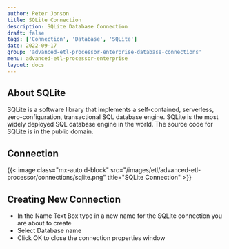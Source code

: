 ```yaml
---
author: Peter Jonson
title: SQLite Connection
description: SQLite Database Connection
draft: false
tags: ['Connection', 'Database', 'SQLite']
date: 2022-09-17
group: 'advanced-etl-processor-enterprise-database-connections'
menu: advanced-etl-processor-enterprise
layout: docs
---
```


## About SQLite

SQLite is a software library that implements a self-contained, serverless, zero-configuration, transactional SQL database engine. SQLite is the most widely deployed SQL database engine in the world. The source code for SQLite is in the public domain.

## Connection

{{< image class="mx-auto d-block" src="/images/etl/advanced-etl-processor/connections/sqlite.png" title="SQLite Connection" >}}

## Creating New Connection

- In the Name Text Box type in a new name for the SQLite connection you are about to create
- Select Database name
- Click OK to close the connection properties window
